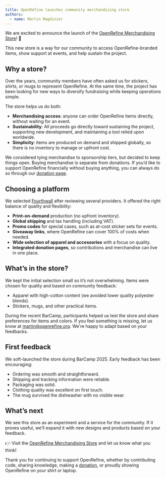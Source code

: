 ```yaml
---
title: OpenRefine launches community merchandising store
authors:
  - name: Martin Magdinier
---
```


We are excited to announce the launch of the [OpenRefine Merchandising Store](https://openrefine-shop.fourthwall.com/)! 🎉

This new store is a way for our community to access OpenRefine-branded items, show support at events, and help sustain the project.
<!--truncate-->
## Why a store?  

Over the years, community members have often asked us for stickers, shirts, or mugs to represent OpenRefine. At the same time, the project has been looking for new ways to diversify fundraising while keeping operations simple.

The store helps us do both:

- **Merchandising access**: anyone can order OpenRefine items directly, without waiting for an event.
- **Sustainability**: All proceeds go directly toward sustaining the project, supporting new development, and maintaining a tool relied upon worldwide.
- **Simplicity**: items are produced on demand and shipped globally, so there is no inventory to manage or upfront cost.

We considered tying merchandise to sponsorship tiers, but decided to keep things open. Buying merchandise is separate from donations. If you’d like to support OpenRefine financially without buying anything, you can always do so through our [donation page](https://openrefine.org/donate).

## Choosing a platform  

We selected [Fourthwall](https://fourthwall.com/) after reviewing several providers. It offered the right balance of quality and flexibility:

- **Print-on-demand** production (no upfront inventory).
- **Global shipping** and tax handling (including VAT).
- **Promo codes** for special cases, such as at-cost sticker sets for events.
- **Giveaway links**, where OpenRefine can cover 100% of costs when needed.
- **Wide selection of apparel and accessories** with a focus on quality.
- **Integrated donation pages**, so contributions and merchandise can live in one place.

## What’s in the store?  

We kept the initial selection small so it’s not overwhelming. Items were chosen for quality and based on community feedback:

- Apparel with high-cotton content (we avoided lower quality polyester blends).
- Stickers, mugs, and other practical items.

During the recent BarCamp, participants helped us test the store and share preferences for items and colors. If you feel something is missing, let us know at martin@openrefine.org. We're happy to adapt based on your feedbacks.


## First feedback  

We soft-launched the store during BarCamp 2025. Early feedback has been encouraging:

- Ordering was smooth and straightforward.
- Shipping and tracking information were reliable.
- Packaging was solid.
- Clothing quality was excellent on first touch.
- The mug survived the dishwasher with no visible wear.

## What’s next  

We see this store as an experiment and a service for the community. If it proves useful, we’ll expand it with new designs and products based on your feedback.

👉 Visit the [OpenRefine Merchandising Store](https://openrefine-shop.fourthwall.com/) and let us know what you think!

Thank you for continuing to support OpenRefine, whether by contributing code, sharing knowledge, making a [donation](https://openrefine.org/donate), or proudly showing OpenRefine on your shirt or laptop.

